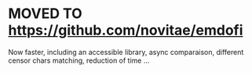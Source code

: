 # MOVED TO https://github.com/novitae/emdofi
Now faster, including an accessible library, async comparaison, different censor chars matching, reduction of time ...
